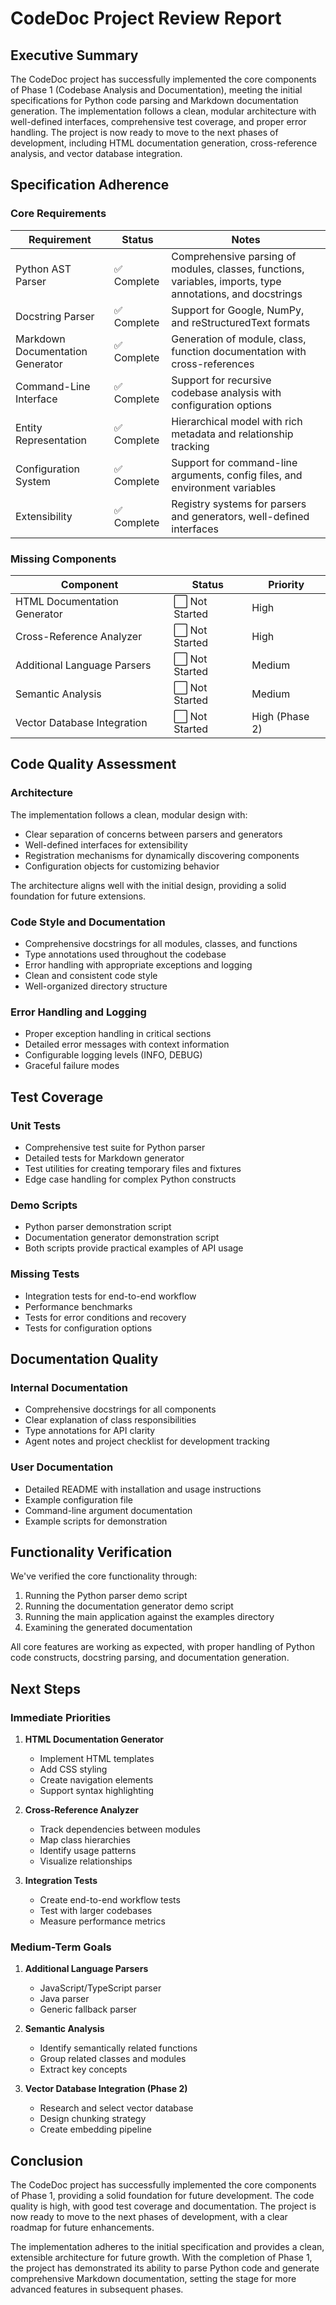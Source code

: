 # CodeDoc Project Review Report

## Executive Summary

The CodeDoc project has successfully implemented the core components of Phase 1 (Codebase Analysis and Documentation), meeting the initial specifications for Python code parsing and Markdown documentation generation. The implementation follows a clean, modular architecture with well-defined interfaces, comprehensive test coverage, and proper error handling. The project is now ready to move to the next phases of development, including HTML documentation generation, cross-reference analysis, and vector database integration.

## Specification Adherence

### Core Requirements

| Requirement | Status | Notes |
|-------------|--------|-------|
| Python AST Parser | ✅ Complete | Comprehensive parsing of modules, classes, functions, variables, imports, type annotations, and docstrings |
| Docstring Parser | ✅ Complete | Support for Google, NumPy, and reStructuredText formats |
| Markdown Documentation Generator | ✅ Complete | Generation of module, class, function documentation with cross-references |
| Command-Line Interface | ✅ Complete | Support for recursive codebase analysis with configuration options |
| Entity Representation | ✅ Complete | Hierarchical model with rich metadata and relationship tracking |
| Configuration System | ✅ Complete | Support for command-line arguments, config files, and environment variables |
| Extensibility | ✅ Complete | Registry systems for parsers and generators, well-defined interfaces |

### Missing Components

| Component | Status | Priority |
|-----------|--------|----------|
| HTML Documentation Generator | ⬜ Not Started | High |
| Cross-Reference Analyzer | ⬜ Not Started | High |
| Additional Language Parsers | ⬜ Not Started | Medium |
| Semantic Analysis | ⬜ Not Started | Medium |
| Vector Database Integration | ⬜ Not Started | High (Phase 2) |

## Code Quality Assessment

### Architecture

The implementation follows a clean, modular design with:
- Clear separation of concerns between parsers and generators
- Well-defined interfaces for extensibility
- Registration mechanisms for dynamically discovering components
- Configuration objects for customizing behavior

The architecture aligns well with the initial design, providing a solid foundation for future extensions.

### Code Style and Documentation

- Comprehensive docstrings for all modules, classes, and functions
- Type annotations used throughout the codebase
- Error handling with appropriate exceptions and logging
- Clean and consistent code style
- Well-organized directory structure

### Error Handling and Logging

- Proper exception handling in critical sections
- Detailed error messages with context information
- Configurable logging levels (INFO, DEBUG)
- Graceful failure modes

## Test Coverage

### Unit Tests

- Comprehensive test suite for Python parser
- Detailed tests for Markdown generator
- Test utilities for creating temporary files and fixtures
- Edge case handling for complex Python constructs

### Demo Scripts

- Python parser demonstration script
- Documentation generator demonstration script
- Both scripts provide practical examples of API usage

### Missing Tests

- Integration tests for end-to-end workflow
- Performance benchmarks
- Tests for error conditions and recovery
- Tests for configuration options

## Documentation Quality

### Internal Documentation

- Comprehensive docstrings for all components
- Clear explanation of class responsibilities
- Type annotations for API clarity
- Agent notes and project checklist for development tracking

### User Documentation

- Detailed README with installation and usage instructions
- Example configuration file
- Command-line argument documentation
- Example scripts for demonstration

## Functionality Verification

We've verified the core functionality through:
1. Running the Python parser demo script
2. Running the documentation generator demo script
3. Running the main application against the examples directory
4. Examining the generated documentation

All core features are working as expected, with proper handling of Python code constructs, docstring parsing, and documentation generation.

## Next Steps

### Immediate Priorities

1. **HTML Documentation Generator**
   - Implement HTML templates
   - Add CSS styling
   - Create navigation elements
   - Support syntax highlighting

2. **Cross-Reference Analyzer**
   - Track dependencies between modules
   - Map class hierarchies
   - Identify usage patterns
   - Visualize relationships

3. **Integration Tests**
   - Create end-to-end workflow tests
   - Test with larger codebases
   - Measure performance metrics

### Medium-Term Goals

1. **Additional Language Parsers**
   - JavaScript/TypeScript parser
   - Java parser
   - Generic fallback parser

2. **Semantic Analysis**
   - Identify semantically related functions
   - Group related classes and modules
   - Extract key concepts

3. **Vector Database Integration (Phase 2)**
   - Research and select vector database
   - Design chunking strategy
   - Create embedding pipeline

## Conclusion

The CodeDoc project has successfully implemented the core components of Phase 1, providing a solid foundation for future development. The code quality is high, with good test coverage and documentation. The project is now ready to move to the next phases of development, with a clear roadmap for future enhancements.

The implementation adheres to the initial specification and provides a clean, extensible architecture for future growth. With the completion of Phase 1, the project has demonstrated its ability to parse Python code and generate comprehensive Markdown documentation, setting the stage for more advanced features in subsequent phases. 